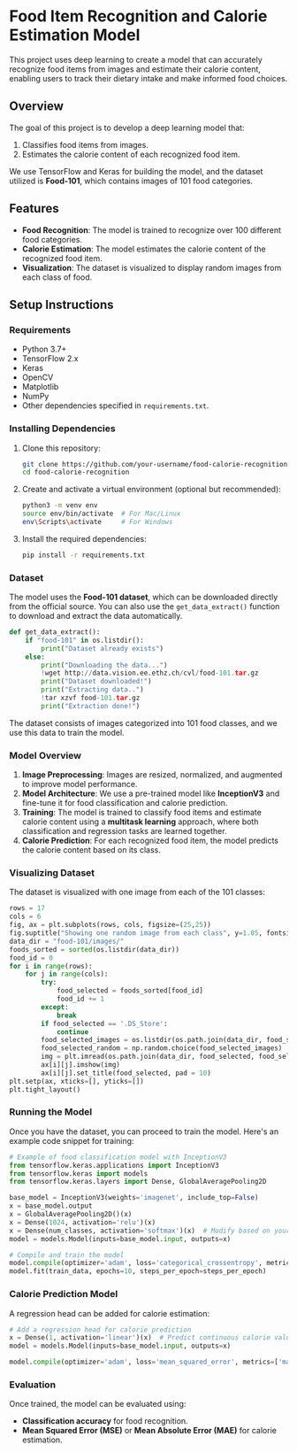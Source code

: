 

# Food Item Recognition and Calorie Estimation Model

This project uses deep learning to create a model that can accurately recognize food items from images and estimate their calorie content, enabling users to track their dietary intake and make informed food choices.

## Overview

The goal of this project is to develop a deep learning model that:
1. Classifies food items from images.
2. Estimates the calorie content of each recognized food item.

We use TensorFlow and Keras for building the model, and the dataset utilized is **Food-101**, which contains images of 101 food categories.

## Features
- **Food Recognition**: The model is trained to recognize over 100 different food categories.
- **Calorie Estimation**: The model estimates the calorie content of the recognized food item.
- **Visualization**: The dataset is visualized to display random images from each class of food.
  
## Setup Instructions

### Requirements

- Python 3.7+
- TensorFlow 2.x
- Keras
- OpenCV
- Matplotlib
- NumPy
- Other dependencies specified in `requirements.txt`.

### Installing Dependencies

1. Clone this repository:
    ```bash
    git clone https://github.com/your-username/food-calorie-recognition.git
    cd food-calorie-recognition
    ```

2. Create and activate a virtual environment (optional but recommended):
    ```bash
    python3 -m venv env
    source env/bin/activate  # For Mac/Linux
    env\Scripts\activate     # For Windows
    ```

3. Install the required dependencies:
    ```bash
    pip install -r requirements.txt
    ```

### Dataset

The model uses the **Food-101 dataset**, which can be downloaded directly from the official source. You can also use the `get_data_extract()` function to download and extract the data automatically.

```python
def get_data_extract():
    if "food-101" in os.listdir():
        print("Dataset already exists")
    else:
        print("Downloading the data...")
        !wget http://data.vision.ee.ethz.ch/cvl/food-101.tar.gz
        print("Dataset downloaded!")
        print("Extracting data..")
        !tar xzvf food-101.tar.gz
        print("Extraction done!")
```

The dataset consists of images categorized into 101 food classes, and we use this data to train the model.

### Model Overview

1. **Image Preprocessing**: Images are resized, normalized, and augmented to improve model performance.
2. **Model Architecture**: We use a pre-trained model like **InceptionV3** and fine-tune it for food classification and calorie prediction.
3. **Training**: The model is trained to classify food items and estimate calorie content using a **multitask learning** approach, where both classification and regression tasks are learned together.
4. **Calorie Prediction**: For each recognized food item, the model predicts the calorie content based on its class.

### Visualizing Dataset

The dataset is visualized with one image from each of the 101 classes:

```python
rows = 17
cols = 6
fig, ax = plt.subplots(rows, cols, figsize=(25,25))
fig.suptitle("Showing one random image from each class", y=1.05, fontsize=24)
data_dir = "food-101/images/"
foods_sorted = sorted(os.listdir(data_dir))
food_id = 0
for i in range(rows):
    for j in range(cols):
        try:
            food_selected = foods_sorted[food_id]
            food_id += 1
        except:
            break
        if food_selected == '.DS_Store':
            continue
        food_selected_images = os.listdir(os.path.join(data_dir, food_selected))
        food_selected_random = np.random.choice(food_selected_images)
        img = plt.imread(os.path.join(data_dir, food_selected, food_selected_random))
        ax[i][j].imshow(img)
        ax[i][j].set_title(food_selected, pad = 10)
plt.setp(ax, xticks=[], yticks=[])
plt.tight_layout()
```

### Running the Model

Once you have the dataset, you can proceed to train the model. Here's an example code snippet for training:

```python
# Example of food classification model with InceptionV3
from tensorflow.keras.applications import InceptionV3
from tensorflow.keras import models
from tensorflow.keras.layers import Dense, GlobalAveragePooling2D

base_model = InceptionV3(weights='imagenet', include_top=False)
x = base_model.output
x = GlobalAveragePooling2D()(x)
x = Dense(1024, activation='relu')(x)
x = Dense(num_classes, activation='softmax')(x)  # Modify based on your food categories
model = models.Model(inputs=base_model.input, outputs=x)

# Compile and train the model
model.compile(optimizer='adam', loss='categorical_crossentropy', metrics=['accuracy'])
model.fit(train_data, epochs=10, steps_per_epoch=steps_per_epoch)
```

### Calorie Prediction Model

A regression head can be added for calorie estimation:

```python
# Add a regression head for calorie prediction
x = Dense(1, activation='linear')(x)  # Predict continuous calorie value
model = models.Model(inputs=base_model.input, outputs=x)

model.compile(optimizer='adam', loss='mean_squared_error', metrics=['mae'])
```

### Evaluation

Once trained, the model can be evaluated using:
- **Classification accuracy** for food recognition.
- **Mean Squared Error (MSE)** or **Mean Absolute Error (MAE)** for calorie estimation.


